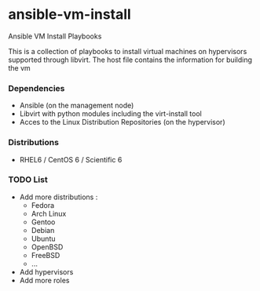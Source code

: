 ansible-vm-install
==================

Ansible VM Install Playbooks

This is a collection of playbooks to install virtual machines on hypervisors supported through libvirt.
The host file contains the information for building the vm


### Dependencies ###

*   Ansible (on the management node)
*   Libvirt with python modules including the virt-install tool
*   Acces to the Linux Distribution Repositories (on the hypervisor)


### Distributions ###

*   RHEL6 / CentOS 6 / Scientific 6


### TODO List ###
*   Add more distributions :
    -   Fedora
    -   Arch Linux
    -   Gentoo
    -   Debian
    -   Ubuntu
    -   OpenBSD
    -   FreeBSD
    -   ...
*   Add hypervisors
*   Add more roles
